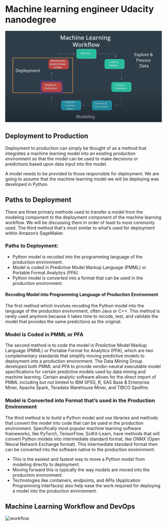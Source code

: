 # Machine learning engineer Udacity nanodegree

![workflow](https://github.com/Adrianvegassanchez/machine-learning-engineer-udacity-nanodegree/blob/master/Introduction-to-deployment/workflow.png?raw=true)

## Deployment to Production

Deployment to production can simply be thought of as a method that integrates a machine learning model into an existing production environment so that the model can be used to make decisions or predictions based upon data input into the model.

A model needs to be provided to those responsible for deployment. We are going to assume that the machine learning model we will be deploying was developed in Python.

## Paths to Deployment

There are three primary methods used to transfer a model from the modeling component to the deployment component of the machine learning workflow. We will be discussing them in order of least to most commonly used. The third method that's most similar to what’s used for deployment within Amazon’s SageMaker.

### Paths to Deployment:

+ Python model is recoded into the programming language of the production environment.
+ Model is coded in Predictive Model Markup Language (PMML) or Portable Format Analytics (PFA). 
+ Python model is converted into a format that can be used in the production environment.

#### Recoding Model into Programming Language of Production Environment

The first method which involves recoding the Python model into the language of the production environment, often Java or C++. This method is rarely used anymore because it takes time to recode, test, and validate the model that provides the same predictions as the original.

### Model is Coded in PMML or PFA

The second method is to code the model in Predictive Model Markup Language (PMML) or Portable Format for Analytics (PFA), which are two complementary standards that simplify moving predictive models to deployment into a production environment. The Data Mining Group developed both PMML and PFA to provide vendor-neutral executable model specifications for certain predictive models used by data mining and machine learning. Certain analytic software allows for the direct import of PMML including but not limited to IBM SPSS, R, SAS Base & Enterprise Miner, Apache Spark, Teradata Warehouse Miner, and TIBCO Spotfire.

### Model is Converted into Format that’s used in the Production Environment
The third method is to build a Python model and use libraries and methods that convert the model into code that can be used in the production environment. Specifically most popular machine learning software frameworks, like PyTorch, TensorFlow, SciKit-Learn, have methods that will convert Python models into intermediate standard format, like ONNX (Open Neural Network Exchange format). This intermediate standard format then can be converted into the software native to the production environment.

+ This is the easiest and fastest way to move a Python model from modeling directly to deployment.
+ Moving forward this is typically the way models are moved into the production environment.
+ Technologies like containers, endpoints, and APIs (Application Programming Interfaces) also help ease the work required for deploying a model into the production environment.

## Machine Learning Workflow and DevOps

![workflow](https://video.udacity-data.com/topher/2018/November/5bea5c84_mlworkflow-devops-1/mlworkflow-devops-1.png)

